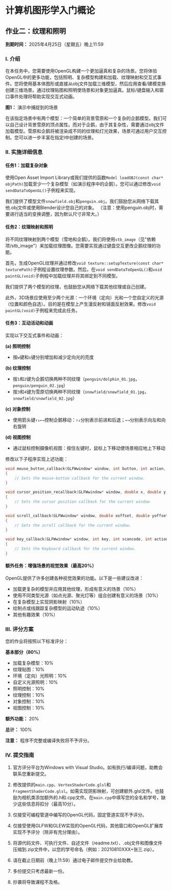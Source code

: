 # 计算机图形学入门概论

## 作业二：纹理和照明

**到期时间：** 2025年4月25日（星期五）晚上11:59

### I. 介绍

在本任务中，您需要使用OpenGL构建一个更加逼真和复杂的场景。您将体验OpenGL中的更多功能，包括照明、复杂模型构建和加载、纹理映射和交互式事件。您将使用基本体图形或直接从obj文件加载三维模型，然后应用查看/建模变换创建三维场景。通过纹理贴图和照明使场景和对象更加逼真。鼠标/键盘输入和窗口事件处理将帮助实现交互式动画。

**图1：** 演示中捕捉到的场景

在该指定场景中有两个模型：一个简单的背景雪原和一个复杂的企鹅模型。我们可以自己设计背景雪原的顶点属性。而对于企鹅，由于其复杂性，需要通过obj文件加载模型。雪原和企鹅将被渲染成不同的纹理和灯光效果，场景可通过用户交互控制。您可以进一步丰富在指定I中创建的场景。

### II. 实施详细信息

#### 任务1：加载复杂对象

使用Open Asset Import Library或我们提供的函数`Model loadOBJ(const char* objPath)`加载至少一个复杂模型（如演示程序中的企鹅）。您可以通过修改`void sendDataToOpenGL()`子例程来实现。

我们提供了模型文件`snowfield.obj`和`penguin.obj`。我们鼓励您从网络下载其他.obj文件或使用Blender设计您自己的对象。
（注意：使用penguin.obj时，需要进行适当的变换调整，因为默认尺寸非常大。）

#### 任务2：纹理映射和照明

将不同纹理映射到两个模型（雪地和企鹅）。我们将使用`stb_image`（见"依赖项/stb_image"）来加载纹理图像。您需要实现通过键盘交互更改企鹅纹理的功能。

首先，生成OpenGL纹理并通过修改`void texture::setupTexture(const char* texturePath)`子例程设置纹理参数。然后，在`void sendDataToOpenGL()`和`void paintGL(void)`子例程中加载纹理并将其绑定到不同模型。

我们提供了两个模型的纹理，也鼓励您从网络下载其他纹理或自己创建。

此外，3D场景应使用至少两个光源：一个环境（定向）光和一个您自定义的光源（位置和颜色自选）。目的是在模型上产生漫反射和镜面反射效果。修改`void paintGL(void)`子例程来完成此任务。

#### 任务3：互动活动和动画

实现以下交互式事件和动画：

**(a) 照明控制**
- 按`w`键和`s`键分别增加和减少定向光的亮度

**(b) 纹理控制**
- 按`1`和`2`键为企鹅切换两种不同纹理（`penguin/dolphin_01.jpg`，`penguin/penguin_02.jpg`）
- 按`3`和`4`键为雪原切换两种不同纹理（`snowfield/snowfield_01.jpg`，`snowfield/snowfield_02.jpg`）

**(c) 对象控制**
- 使用箭头键`↑↓←→`控制企鹅移动：`↑↓`分别表示前进和后退；`←→`分别表示向左和向右旋转

**(d) 视图控制**
- 通过鼠标控制摄像机视图：按住左键时，鼠标上下移动使场景相应地上下移动

修改以下子程序实现上述功能：

```cpp
void mouse_button_callback(GLFWwindow* window, int button, int action, int mods)
{
    // Sets the mouse-button callback for the current window.
}

void cursor_position_recallback(GLFWwindow* window, double x, double y)
{
    // Sets the cursor position callback for the current window
}

void scroll_callback(GLFWwindow* window, double xoffset, double yoffset)
{
    // Sets the scroll callback for the current window.
}

void key_callback(GLFWwindow* window, int key, int scancode, int action, int mods)
{
    // Sets the Keyboard callback for the current window.
}
```

#### 额外任务：增强场景的视觉效果（最高20%）

OpenGL提供了许多创建各种视觉效果的功能。以下是一些建议改进：
- 加载更复杂的模型并应用其他纹理，形成有意义的场景（10%）
- 使用不同类型光源（如点光源、聚光灯等）组合创建有意义的场景（10%）
- 在复杂模型上实现阴影映射（10%）
- 绘制点或线跟踪复杂模型的运动轨迹（10%）
- 其他有趣效果（10%）

### III. 评分方案

您的作业将按照以下标准评分：

**基本部分（80%）**
- 加载复杂模型：10%
- 纹理贴图：10%
- 环境（定向）光照明：10%
- 自定义光源照明：10%
- 照明控制：10%
- 纹理控制：10%
- 对象控制：10%
- 视图控制：10%

**额外功能：** 20%

**总计：** 100%

**注意：** 程序不完整或编译失败将不予评分。

### IV. 提交指南

1) 官方评分平台为Windows with Visual Studio。如有执行/编译问题，助教会联系您重新提交。

2) 修改提供的`main.cpp`、`VertexShaderCode.glsl`和`FragmentShaderCode.glsl`。如需实现阴影映射，可创建额外.glsl文件。也鼓励为相机类添加额外的.h和.cpp文件。在`main.cpp`中填写您的全名和学号，缺少这些信息将扣分（最高10分）。

3) 仅接受可编程管道中编写的OpenGL代码，固定管道实现不予评分。

4) 仅接受使用GLFW和GLEW实现的OpenGL代码，其他窗口和OpenGL扩展库实现不予评分（除非有充分理由）。

5) 将源代码文件、可执行文件、自述文件（readme.txt）、.obj文件和图像文件压缩到.zip文件中，以您的学号命名（例如：20210810XXX+张三.zip）。

6) 请在截止日期前（晚上11:59）通过电子邮件提交作业给助教。

7) 多份提交只考虑最新一份。

8) 抄袭将导致课程不及格。
